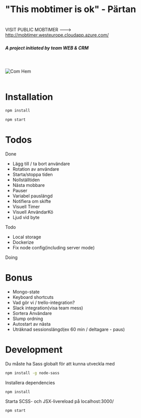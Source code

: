 
# "This mobtimer is ok" - Pärtan
#####
#
VISIT PUBLIC MOBTIMER ---> http://mobtimer.westeurope.cloudapp.azure.com/
#####
##### A project initiated by team WEB & CRM


<br><br>
![Com Hem](https://encrypted-tbn0.gstatic.com/images?q=tbn:ANd9GcRSKoI_VsCygNKs_M50WQaUp4ibBAfgj3hgSxjBWBR-y2od8FX0sFc74P81)
<br><br>

# Installation

```bash
npm install
```
```bash
npm start
```

# Todos
Done
* Lägg till / ta bort användare
* Rotation av användare
* Starta/stoppa tiden
* Nollställtiden
* Nästa mobbare
* Pauser
* Variabel pauslängd
* Notifiera om skifte
* Visuell Timer 
* Visuell AnvändarKö 
* Ljud vid byte

Todo
* Local storage
* Dockerize
* Fix node config(including server mode)

Doing

# Bonus
  <ul>
      <li>Mongo-state</li>
      <li>Keyboard shortcuts</li>
      <li>Vad gör vi / trello-integration? </li>
      <li>Slack integration(visa team mess)</li>
      <li>Sortera Användare</li>
      <li>Slump ordning</li>
      <li>Autostart av nästa</li>
      <li>Uträknad sessionslängd(ex 60 min / deltagare - paus)</li>
  </ul>

# Development

Du måste ha Sass globalt för att kunna utveckla med 
```bash
npm install -g node-sass
``` 

Installera dependencies
```bash
npm install
```

Starta SCSS- och JSX-livereload på localhost:3000/
```
npm start
```
